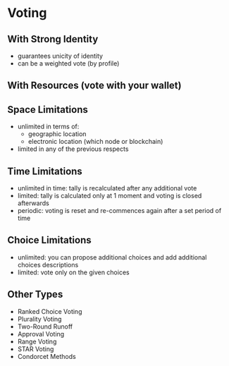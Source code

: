 # Voting

## With Strong Identity

- guarantees unicity of identity
- can be a weighted vote (by profile)

## With Resources (vote with your wallet)

## Space Limitations

- unlimited in terms of: 
  - geographic location
  - electronic location (which node or blockchain)
- limited in any of the previous respects

## Time Limitations

- unlimited in time: tally is recalculated after any additional vote
- limited: tally is calculated only at 1 moment and voting is closed afterwards
- periodic: voting is reset and re-commences again after a set period of time

## Choice Limitations

- unlimited: you can propose additional choices and add additional choices descriptions
- limited: vote only on the given choices

## Other Types

- Ranked Choice Voting
- Plurality Voting
- Two-Round Runoff
- Approval Voting
- Range Voting
- STAR Voting
- Condorcet Methods
